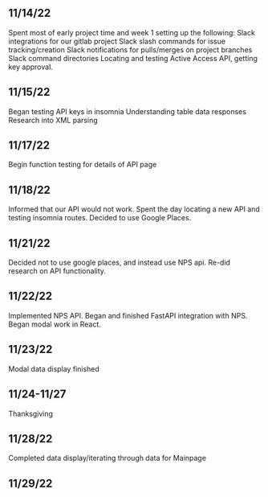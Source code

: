## 11/14/22

Spent most of early project time and week 1 setting up the following:
Slack integrations for our gitlab project
Slack slash commands for issue tracking/creation
Slack notifications for pulls/merges on project branches
Slack command directories
Locating and testing Active Access API, getting key approval. 

## 11/15/22

Began testing API keys in insomnia
Understanding table data responses
Research into XML parsing

## 11/17/22

Begin function testing for details of API page

## 11/18/22

Informed that our API would not work. Spent the day locating a new API and testing insomnia routes. Decided to use Google Places.

## 11/21/22

Decided not to use google places, and instead use NPS api. Re-did research on API functionality.

## 11/22/22

Implemented NPS API. Began and finished FastAPI integration with NPS. Began modal work in React.

## 11/23/22

Modal data display finished

## 11/24-11/27

Thanksgiving

## 11/28/22

Completed data display/iterating through data for Mainpage

## 11/29/22

